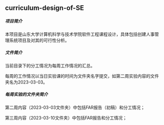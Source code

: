 ## curriculum-design-of-SE

##### 项目简介

本项目是山东大学计算机科学与技术学院软件工程课程设计，具体包括创建人事管理系统项目及对其的可行性分析。



##### 文件简介

当前目录下的分工情况为每周工作情况的汇总。

每周的工作情况以当日实验课的时间为文件夹名字提交，如第二周实验内容的文件夹名为2023-03-03。



##### 每周实验的文件夹简介

第二周内容（2023-03-03文件夹）中包括FAR报告（初稿）和分工情况；

第三周内容（2023-03-10文件夹）中包括FAR报告和分工情况；

